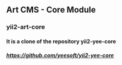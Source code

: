 ## Art CMS - Core Module

### yii2-art-core

#### It is a clone of the repository yii2-yee-core 
##### https://github.com/yeesoft/yii2-yee-core 